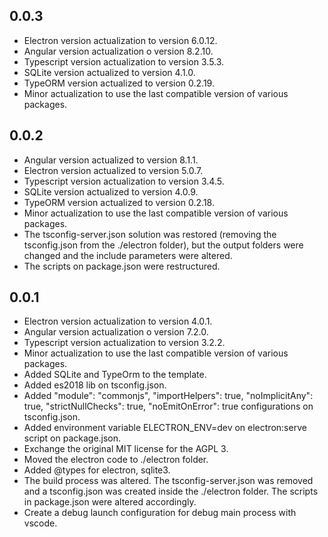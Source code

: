## 0.0.3

* Electron version actualization to version 6.0.12.
* Angular version actualization o version 8.2.10.
* Typescript version actualization to version 3.5.3.
* SQLite version actualized to version 4.1.0.
* TypeORM version actualized to version 0.2.19.
* Minor actualization to use the last compatible version of various packages.

## 0.0.2

* Angular version actualized to version 8.1.1.
* Electron version actualized to version 5.0.7.
* Typescript version actualization to version 3.4.5.
* SQLite version actualized to version 4.0.9.
* TypeORM version actualized to version 0.2.18.
* Minor actualization to use the last compatible version of various packages.
* The tsconfig-server.json solution was restored (removing the tsconfig.json from the ./electron folder), but the output folders were changed and the include parameters were altered.
* The scripts on package.json were restructured.

## 0.0.1

* Electron version actualization to version 4.0.1.
* Angular version actualization o version 7.2.0.
* Typescript version actualization to version 3.2.2.
* Minor actualization to use the last compatible version of various packages.
* Added SQLite and TypeOrm to the template.
* Added es2018 lib on tsconfig.json.
* Added "module": "commonjs", "importHelpers": true, "noImplicitAny": true, "strictNullChecks": true, "noEmitOnError": true configurations on tsconfig.json.
* Added environment variable ELECTRON_ENV=dev on electron:serve script on package.json.
* Exchange the original MIT license for the AGPL 3.
* Moved the electron code to ./electron folder.
* Added @types for electron, sqlite3.
* The build process was altered. The tsconfig-server.json was removed and a tsconfig.json was created inside the ./electron folder. The scripts in package.json were altered accordingly.
* Create a debug launch configuration for debug main process with vscode.
